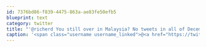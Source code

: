 ```yaml
---
id: 7376bd86-f839-4475-863a-ae83fe50efb5
blueprint: text
category: twitter
title: "'@richerd You still over in Malaysia? No tweets in all of December, must be the startup life! :)"
caption: '<span class="username username_linked">@<a href="https://twitter.com/richerd" title="richerd.eth">richerd</a></span> You still over in Malaysia? No tweets in all of December, must be the startup life! :)'
---
```

